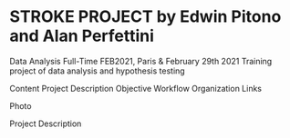 # STROKE PROJECT by Edwin Pitono and Alan Perfettini
Data Analysis Full-Time FEB2021, Paris & February 29th 2021
Training project of data analysis and hypothesis testing

Content
Project Description
Objective
Workflow
Organization
Links

Photo

Project Description 
